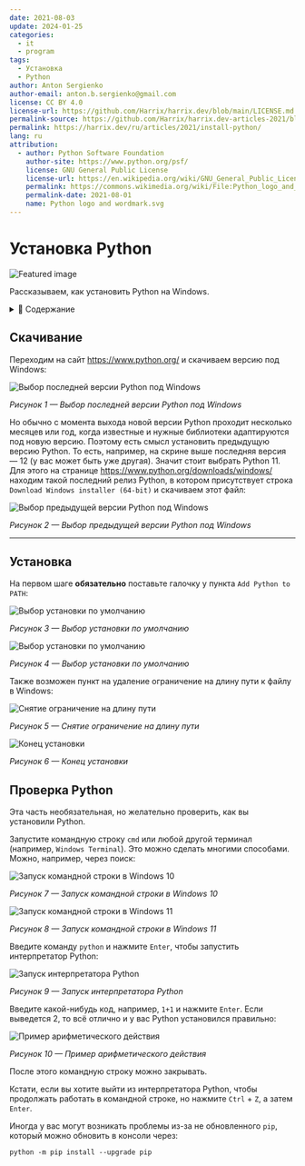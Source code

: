 ```yaml
---
date: 2021-08-03
update: 2024-01-25
categories:
  - it
  - program
tags:
  - Установка
  - Python
author: Anton Sergienko
author-email: anton.b.sergienko@gmail.com
license: CC BY 4.0
license-url: https://github.com/Harrix/harrix.dev/blob/main/LICENSE.md
permalink-source: https://github.com/Harrix/harrix.dev-articles-2021/blob/main/install-python/install-python.md
permalink: https://harrix.dev/ru/articles/2021/install-python/
lang: ru
attribution:
  - author: Python Software Foundation
    author-site: https://www.python.org/psf/
    license: GNU General Public License
    license-url: https://en.wikipedia.org/wiki/GNU_General_Public_License
    permalink: https://commons.wikimedia.org/wiki/File:Python_logo_and_wordmark.svg
    permalink-date: 2021-08-01
    name: Python logo and wordmark.svg
---
```


# Установка Python

![Featured image](featured-image.svg)

Рассказываем, как установить Python на Windows.

<details>
<summary>📖 Содержание</summary>

- [Скачивание](#скачивание)
- [Установка](#установка)
- [Проверка Python](#проверка-python)

</details>

## Скачивание

Переходим на сайт <https://www.python.org/> и скачиваем версию под Windows:

![Выбор последней версии Python под Windows](img/download_01.png)

_Рисунок 1 — Выбор последней версии Python под Windows_

Но обычно с момента выхода новой версии Python проходит несколько месяцев или год, когда известные и нужные библиотеки адаптируются под новую версию. Поэтому есть смысл установить предыдущую версию Python. То есть, например, на скрине выше последняя версия — 12 (у вас может быть уже другая). Значит стоит выбрать Python 11. Для этого на странице <https://www.python.org/downloads/windows/> находим такой последний релиз Python, в котором присутствует строка `Download Windows installer (64-bit)` и скачиваем этот файл:

![Выбор предыдущей версии Python под Windows](img/download_02.png)

_Рисунок 2 — Выбор предыдущей версии Python под Windows_

---

## Установка

На первом шаге **обязательно** поставьте галочку у пункта `Add Python to PATH`:

![Выбор установки по умолчанию](img/install_01.png)

_Рисунок 3 — Выбор установки по умолчанию_

![Выбор установки по умолчанию](img/install_02.png)

_Рисунок 4 — Выбор установки по умолчанию_

Также возможен пункт на удаление ограничение на длину пути к файлу в Windows:

![Снятие ограничение на длину пути](img/install_03.png)

_Рисунок 5 — Снятие ограничение на длину пути_

![Конец установки](img/install_04.png)

_Рисунок 6 — Конец установки_

## Проверка Python

Эта часть необязательная, но желательно проверить, как вы установили Python.

Запустите командную строку `cmd` или любой другой терминал (например, `Windows Terminal`). Это можно сделать многими способами. Можно, например, через поиск:

![Запуск командной строки в Windows 10](img/cmd_old.png)

_Рисунок 7 — Запуск командной строки в Windows 10_

![Запуск командной строки в Windows 11](img/cmd_01.png)

_Рисунок 8 — Запуск командной строки в Windows 11_

Введите команду `python` и нажмите `Enter`, чтобы запустить интерпретатор Python:

![Запуск интерпретатора Python](img/cmd_02.png)

_Рисунок 9 — Запуск интерпретатора Python_

Введите какой-нибудь код, например, `1+1` и нажмите `Enter`. Если выведется 2, то всё отлично и у вас Python установился правильно:

![Пример арифметического действия](img/cmd_03.png)

_Рисунок 10 — Пример арифметического действия_

После этого командную строку можно закрывать.

Кстати, если вы хотите выйти из интерпретатора Python, чтобы продолжать работать в командной строке, но нажмите `Ctrl` + `Z`, а затем `Enter`.

Иногда у вас могут возникать проблемы из-за не обновленного `pip`, который можно обновить в консоли через:

```shell
python -m pip install --upgrade pip
```
